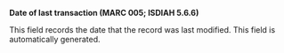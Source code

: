 **Date of last transaction (MARC 005; ISDIAH 5.6.6)**

This field records the date that the record was last modified.&nbsp;This field is automatically generated.